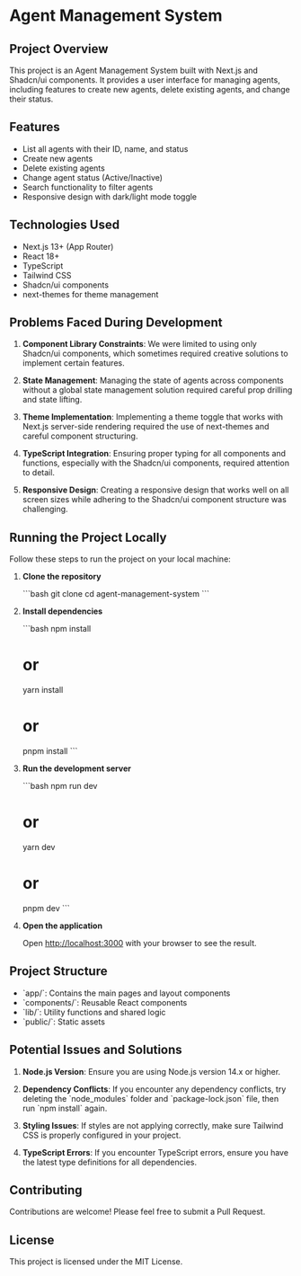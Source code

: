 # Agent Management System

## Project Overview

This project is an Agent Management System built with Next.js and Shadcn/ui components. It provides a user interface for managing agents, including features to create new agents, delete existing agents, and change their status.

## Features

- List all agents with their ID, name, and status
- Create new agents
- Delete existing agents
- Change agent status (Active/Inactive)
- Search functionality to filter agents
- Responsive design with dark/light mode toggle

## Technologies Used

- Next.js 13+ (App Router)
- React 18+
- TypeScript
- Tailwind CSS
- Shadcn/ui components
- next-themes for theme management

## Problems Faced During Development

1. **Component Library Constraints**: We were limited to using only Shadcn/ui components, which sometimes required creative solutions to implement certain features.

2. **State Management**: Managing the state of agents across components without a global state management solution required careful prop drilling and state lifting.

3. **Theme Implementation**: Implementing a theme toggle that works with Next.js server-side rendering required the use of next-themes and careful component structuring.

4. **TypeScript Integration**: Ensuring proper typing for all components and functions, especially with the Shadcn/ui components, required attention to detail.

5. **Responsive Design**: Creating a responsive design that works well on all screen sizes while adhering to the Shadcn/ui component structure was challenging.

## Running the Project Locally

Follow these steps to run the project on your local machine:

1. **Clone the repository**

   \`\`\`bash
   git clone <repository-url>
   cd agent-management-system
   \`\`\`

2. **Install dependencies**

   \`\`\`bash
   npm install
   # or
   yarn install
   # or
   pnpm install
   \`\`\`

3. **Run the development server**

   \`\`\`bash
   npm run dev
   # or
   yarn dev
   # or
   pnpm dev
   \`\`\`

4. **Open the application**

   Open [http://localhost:3000](http://localhost:3000) with your browser to see the result.

## Project Structure

- \`app/\`: Contains the main pages and layout components
- \`components/\`: Reusable React components
- \`lib/\`: Utility functions and shared logic
- \`public/\`: Static assets

## Potential Issues and Solutions

1. **Node.js Version**: Ensure you are using Node.js version 14.x or higher.

2. **Dependency Conflicts**: If you encounter any dependency conflicts, try deleting the \`node_modules\` folder and \`package-lock.json\` file, then run \`npm install\` again.

3. **Styling Issues**: If styles are not applying correctly, make sure Tailwind CSS is properly configured in your project.

4. **TypeScript Errors**: If you encounter TypeScript errors, ensure you have the latest type definitions for all dependencies.

## Contributing

Contributions are welcome! Please feel free to submit a Pull Request.

## License

This project is licensed under the MIT License.
